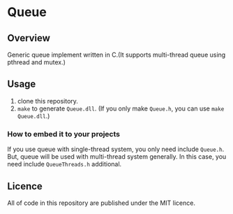 # Queue

## Overview

Generic queue implement written in C.(It supports multi-thread queue using pthread and mutex.)  

## Usage

 1. clone this repository.
 1. `make` to generate `Queue.dll`. (If you only make `Queue.h`, you can use `make Queue.dll`.)

### How to embed it to your projects

If you use queue with single-thread system, you only need include `Queue.h`.  
But, queue will be used with multi-thread system generally. In this case, you need include `QueueThreads.h` additional.  

## Licence

All of code in this repository are published under the MIT licence.
